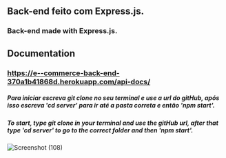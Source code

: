 ## Back-end feito com Express.js.
### Back-end made with Express.js.



## Documentation

### https://e--commerce-back-end-370a1b41868d.herokuapp.com/api-docs/



##### Para iniciar escreva git clone no seu terminal e use a url do gitHub, após isso escreva 'cd server' para ir até a pasta correta e então 'npm start'.


##### To start, type git clone in your terminal and use the gitHub url, after that type 'cd server' to go to the correct folder and then 'npm start'.






![Screenshot (108)](https://github.com/RaphaelMarquesMartorella/E-commerce-Back-End/assets/118463534/03c7bae5-27cc-4d33-9f51-44d24f6f5161)




